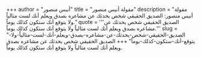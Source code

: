 +++
author = "أنيس منصور"
title = "مقولة أنيس منصور"
description = "مقولة أنيس منصور: الصديق الحقيقي شخص يحدثك عن مشاعره بصدق ويعلم أنك لست مثالياً ولا يتوقع أنك ستكون كذلك يوماً."
quote = '''الصديق الحقيقي شخص يحدثك عن مشاعره بصدق ويعلم أنك لست مثالياً ولا يتوقع أنك ستكون كذلك يوماً.'''
slug = "الصديق-الحقيقي-شخص-يحدثك-عن-مشاعره-بصدق-ويعلم-أنك-لست-مثالياً-ولا-يتوقع-أنك-ستكون-كذلك-يوماً"
+++
الصديق الحقيقي شخص يحدثك عن مشاعره بصدق ويعلم أنك لست مثالياً ولا يتوقع أنك ستكون كذلك يوماً.
